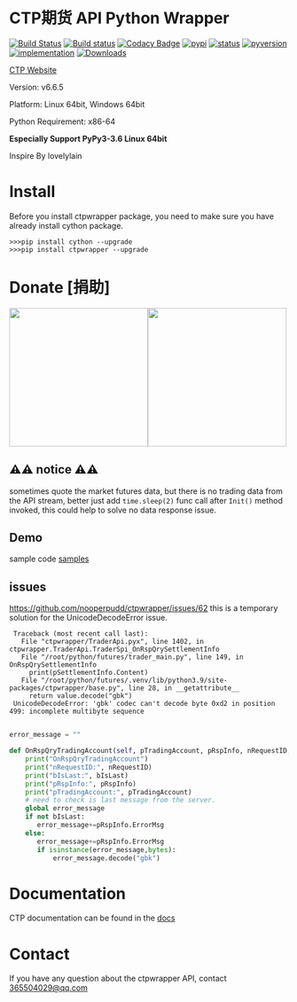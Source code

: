 # CTP期货 API Python Wrapper 

[![Build Status](https://app.travis-ci.com/nooperpudd/ctpwrapper.svg?branch=master)](https://app.travis-ci.com/nooperpudd/ctpwrapper)
[![Build status](https://ci.appveyor.com/api/projects/status/gvvtcqsjo9nsw0ct/branch/master?svg=true)](https://ci.appveyor.com/project/nooperpudd/ctpwrapper)
[![Codacy Badge](https://api.codacy.com/project/badge/Grade/9ed5d0e55ed84dfeba30a7630ab5c160)](https://www.codacy.com/app/nooperpudd/ctpwrapper?utm_source=github.com&amp;utm_medium=referral&amp;utm_content=nooperpudd/ctpwrapper&amp;utm_campaign=Badge_Grade)
[![pypi](https://img.shields.io/pypi/v/ctpwrapper.svg)](https://pypi.python.org/pypi/ctpwrapper)
[![status](https://img.shields.io/pypi/status/ctpwrapper.svg)](https://pypi.python.org/pypi/ctpwrapper)
[![pyversion](https://img.shields.io/pypi/pyversions/ctpwrapper.svg)](https://pypi.python.org/pypi/ctpwrapper)
[![implementation](https://img.shields.io/pypi/implementation/ctpwrapper.svg)](https://pypi.python.org/pypi/ctpwrapper)
[![Downloads](https://pepy.tech/badge/ctpwrapper)](https://pepy.tech/project/ctpwrapper)

[CTP Website](http://www.sfit.com.cn/5_2_DocumentDown_1.htm)

Version: v6.6.5

Platform: Linux 64bit, Windows 64bit

Python Requirement: x86-64

**Especially Support PyPy3-3.6 Linux 64bit**

Inspire By lovelylain 

# Install

Before you install ctpwrapper package, you need to make sure you have 
already install cython package.

    >>>pip install cython --upgrade
    >>>pip install ctpwrapper --upgrade


# Donate [捐助]

  <img src="images/alipay.png" width="250" height="250"><img src="images/wechat.jpg" width="250" height="250">

## ⚠️⚠️ notice ⚠️⚠️
 sometimes quote the market futures data, but there is no trading data from the API stream,
 better just add `time.sleep(2)` func call after `Init()` method invoked, this could help to solve no data response issue.
 
## Demo
sample code  [samples](samples/)

## issues
 https://github.com/nooperpudd/ctpwrapper/issues/62
 this is a temporary solution for the UnicodeDecodeError issue.
 ```
  Traceback (most recent call last):
    File "ctpwrapper/TraderApi.pyx", line 1402, in ctpwrapper.TraderApi.TraderSpi_OnRspQrySettlementInfo
    File "/root/python/futures/trader_main.py", line 149, in OnRspQrySettlementInfo
      print(pSettlementInfo.Content)
    File "/root/python/futures/.venv/lib/python3.9/site-packages/ctpwrapper/base.py", line 28, in __getattribute__
      return value.decode("gbk")
  UnicodeDecodeError: 'gbk' codec can't decode byte 0xd2 in position 499: incomplete multibyte sequence
 ```
 ```python

error_message = ""

def OnRspQryTradingAccount(self, pTradingAccount, pRspInfo, nRequestID, bIsLast):
     print("OnRspQryTradingAccount")
     print("nRequestID:", nRequestID)
     print("bIsLast:", bIsLast)
     print("pRspInfo:", pRspInfo)
     print("pTradingAccount:", pTradingAccount)
     # need to check is last message from the server.
     global error_message
     if not bIsLast:
        error_message+=pRspInfo.ErrorMsg
     else:
        error_message+=pRspInfo.ErrorMsg
        if isinstance(error_message,bytes):
            error_message.decode("gbk")
 ```

# Documentation
  CTP documentation can be found in the [docs](doc/ctp/)

# Contact

If you have any question about the ctpwrapper API, contact 365504029@qq.com



 
